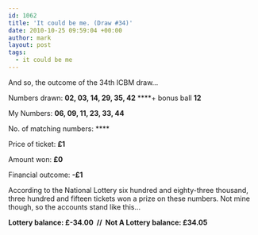 ```yaml
---
id: 1062
title: 'It could be me. (Draw #34)'
date: 2010-10-25 09:59:04 +00:00
author: mark
layout: post
tags:
  - it could be me
---
```

And so, the outcome of the 34th ICBM draw&#8230;

Numbers drawn: ﻿﻿**02, 03, 14, 29, 35, 42** ****+ bonus ball **12**

My Numbers: **06, 09, 11, 23, 33, 44**

No. of matching numbers: ****

Price of ticket: **£1**

Amount won: **£0**

Financial outcome: **-£1**

According to the National Lottery six hundred and eighty-three thousand, three hundred and fifteen tickets won a prize on these numbers. Not mine though, so the accounts stand like this…

**Lottery balance: £-34.00  //  Not A Lottery balance: £34.05**
